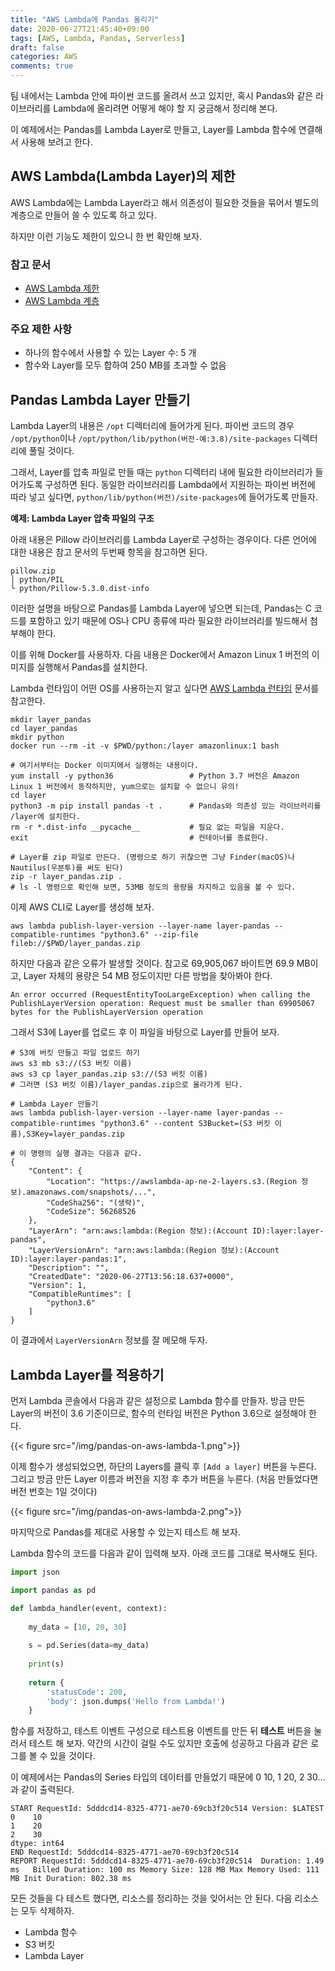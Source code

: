 ```yaml
---
title: "AWS Lambda에 Pandas 올리기"
date: 2020-06-27T21:45:40+09:00
tags: [AWS, Lambda, Pandas, Serverless]
draft: false
categories: AWS
comments: true
---
```


팀 내에서는 Lambda 안에 파이썬 코드를 올려서 쓰고 있지만, 혹시 Pandas와 같은 라이브러리를 Lambda에 올리려면 어떻게 해야 할 지 궁금해서 정리해 본다. 

이 예제에서는 Pandas를 Lambda Layer로 만들고, Layer를 Lambda 함수에 연결해서 사용해 보려고 한다. 

## AWS Lambda(Lambda Layer)의 제한

AWS Lambda에는 Lambda Layer라고 해서 의존성이 필요한 것들을 묶어서 별도의 계층으로 만들어 쓸 수 있도록 하고 있다. 

하지만 이런 기능도 제한이 있으니 한 번 확인해 보자. 

### 참고 문서

* [AWS Lambda 제한](https://docs.aws.amazon.com/ko_kr/lambda/latest/dg/gettingstarted-limits.html)
* [AWS Lambda 계층](https://docs.aws.amazon.com/ko_kr/lambda/latest/dg/configuration-layers.html)

### 주요 제한 사항

* 하나의 함수에서 사용할 수 있는 Layer 수: 5 개
* 함수와 Layer를 모두 합하여 250 MB를 초과할 수 없음

## Pandas Lambda Layer 만들기

Lambda Layer의 내용은 `/opt` 디렉터리에 들어가게 된다. 파이썬 코드의 경우 `/opt/python`이나 `/opt/python/lib/python(버전-예:3.8)/site-packages` 디렉터리에 풀릴 것이다. 

그래서, Layer를 압축 파일로 만들 때는 `python` 디렉터리 내에 필요한 라이브러리가 들어가도록 구성하면 된다. 동일한 라이브러리를 Lambda에서 지원하는 파이썬 버전에 따라 넣고 싶다면, `python/lib/python(버전)/site-packages`에 들어가도록 만들자. 

**예제: Lambda Layer 압축 파일의 구조** 

아래 내용은 Pillow 라이브러리를 Lambda Layer로 구성하는 경우이다. 다른 언어에 대한 내용은 참고 문서의 두번째 항목을 참고하면 된다. 

```
pillow.zip
│ python/PIL
└ python/Pillow-5.3.0.dist-info
```

이러한 설명을 바탕으로 Pandas를 Lambda Layer에 넣으면 되는데, Pandas는 C 코드를 포함하고 있기 때문에 OS나 CPU 종류에 따라 필요한 라이브러리를 빌드해서 첨부해야 한다. 

이를 위해 Docker를 사용하자. 다음 내용은 Docker에서 Amazon Linux 1 버전의 이미지를 실행해서 Pandas를 설치한다. 

Lambda 런타임이 어떤 OS를 사용하는지 알고 싶다면 [AWS Lambda 런타임](https://docs.aws.amazon.com/ko_kr/lambda/latest/dg/lambda-runtimes.html) 문서를 참고한다.

```shell script
mkdir layer_pandas
cd layer_pandas
mkdir python
docker run --rm -it -v $PWD/python:/layer amazonlinux:1 bash

# 여기서부터는 Docker 이미지에서 실행하는 내용이다. 
yum install -y python36                 # Python 3.7 버전은 Amazon Linux 1 버전에서 동작하지만, yum으로는 설치할 수 없으니 유의!
cd layer
python3 -m pip install pandas -t .      # Pandas와 의존성 있는 라이브러리를 /layer에 설치한다.
rm -r *.dist-info __pycache__           # 필요 없는 파일을 지운다.
exit                                    # 컨테이너를 종료한다. 

# Layer를 zip 파일로 만든다. (명령으로 하기 귀찮으면 그냥 Finder(macOS)나 Nautilus(우분투)를 써도 된다)
zip -r layer_pandas.zip .
# ls -l 명령으로 확인해 보면, 53MB 정도의 용량을 차지하고 있음을 볼 수 있다. 
```

이제 AWS CLI로 Layer를 생성해 보자.

```shell script
aws lambda publish-layer-version --layer-name layer-pandas --compatible-runtimes "python3.6" --zip-file fileb://$PWD/layer_pandas.zip
```

하지만 다음과 같은 오류가 발생할 것이다. 참고로 69,905,067 바이트면 69.9 MB이고, Layer 자체의 용량은 54 MB 정도이지만 다른 방법을 찾아봐야 한다.

```
An error occurred (RequestEntityTooLargeException) when calling the PublishLayerVersion operation: Request must be smaller than 69905067 bytes for the PublishLayerVersion operation
```

그래서 S3에 Layer를 업로드 후 이 파일을 바탕으로 Layer를 만들어 보자. 

```shell script
# S3에 버킷 만들고 파일 업로드 하기
aws s3 mb s3://(S3 버킷 이름)
aws s3 cp layer_pandas.zip s3://(S3 버킷 이름)
# 그러면 (S3 버킷 이름)/layer_pandas.zip으로 올라가게 된다. 

# Lambda Layer 만들기
aws lambda publish-layer-version --layer-name layer-pandas --compatible-runtimes "python3.6" --content S3Bucket=(S3 버킷 이름),S3Key=layer_pandas.zip

# 이 명령의 실행 결과는 다음과 같다.
{
    "Content": {
        "Location": "https://awslambda-ap-ne-2-layers.s3.(Region 정보).amazonaws.com/snapshots/...",
        "CodeSha256": "(생략)",
        "CodeSize": 56268526
    },
    "LayerArn": "arn:aws:lambda:(Region 정보):(Account ID):layer:layer-pandas",
    "LayerVersionArn": "arn:aws:lambda:(Region 정보):(Account ID):layer:layer-pandas:1",
    "Description": "",
    "CreatedDate": "2020-06-27T13:56:18.637+0000",
    "Version": 1,
    "CompatibleRuntimes": [
        "python3.6"
    ]
}
```

이 결과에서 `LayerVersionArn` 정보를 잘 메모해 두자.

## Lambda Layer를 적용하기

먼저 Lambda 콘솔에서 다음과 같은 설정으로 Lambda 함수를 만들자. 방금 만든 Layer의 버전이 3.6 기준이므로, 함수의 런타임 버전은 Python 3.6으로 설정해야 한다. 

{{< figure src="/img/pandas-on-aws-lambda-1.png">}}

이제 함수가 생성되었으면, 하단의 Layers를 클릭 후 `[Add a layer]` 버튼을 누른다. 그리고 방금 만든 Layer 이름과 버전을 지정 후 추가 버튼을 누른다. (처음 만들었다면 버전 번호는 1일 것이다)

{{< figure src="/img/pandas-on-aws-lambda-2.png">}}

마지막으로 Pandas를 제대로 사용할 수 있는지 테스트 해 보자. 

Lambda 함수의 코드를 다음과 같이 입력해 보자. 아래 코드를 그대로 복사해도 된다. 

```python
import json

import pandas as pd

def lambda_handler(event, context):
    
    my_data = [10, 20, 30]
    
    s = pd.Series(data=my_data)
    
    print(s)
    
    return {
        'statusCode': 200,
        'body': json.dumps('Hello from Lambda!')
    }
```

함수를 저장하고, 테스트 이벤트 구성으로 테스트용 이벤트를 만든 뒤 **테스트** 버튼을 눌러서 테스트 해 보자. 약간의 시간이 걸릴 수도 있지만 호출에 성공하고 다음과 같은 로그를 볼 수 있을 것이다. 

이 예제에서는 Pandas의 Series 타입의 데이터를 만들었기 때문에 0 10, 1 20, 2 30... 과 같이 출력된다.

```
START RequestId: 5dddcd14-8325-4771-ae70-69cb3f20c514 Version: $LATEST
0    10
1    20
2    30
dtype: int64
END RequestId: 5dddcd14-8325-4771-ae70-69cb3f20c514
REPORT RequestId: 5dddcd14-8325-4771-ae70-69cb3f20c514	Duration: 1.49 ms	Billed Duration: 100 ms	Memory Size: 128 MB	Max Memory Used: 111 MB	Init Duration: 802.38 ms	
```

모든 것들을 다 테스트 했다면, 리소스를 정리하는 것을 잊어서는 안 된다. 다음 리소스는 모두 삭제하자. 

* Lambda 함수
* S3 버킷
* Lambda Layer